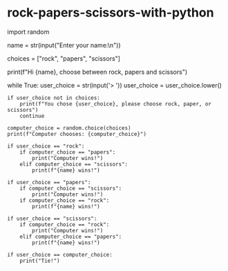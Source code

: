 # rock-papers-scissors-with-python

import random

name = str(input("Enter your name:\n"))

choices = ["rock", "papers", "scissors"]

print(f"Hi {name}, choose between rock, papers and scissors")

while True:
    user_choice = str(input('> '))
    user_choice = user_choice.lower()

    if user_choice not in choices:
        print(f"You chose {user_choice}, please choose rock, paper, or scissors")
        continue

    computer_choice = random.choice(choices)
    print(f"Computer chooses: {computer_choice}")

    if user_choice == "rock":
        if computer_choice == "papers":
            print("Computer wins!")
        elif computer_choice == "scissors":
            print(f"{name} wins!")

    if user_choice == "papers":
        if computer_choice == "scissors":
            print("Computer wins!")
        if computer_choice == "rock":
            print(f"{name} wins!")

    if user_choice == "scissors":
        if computer_choice == "rock":
            print("Computer wins!")
        elif computer_choice == "papers":
            print(f"{name} wins!")

    if user_choice == computer_choice:
        print("Tie!")
